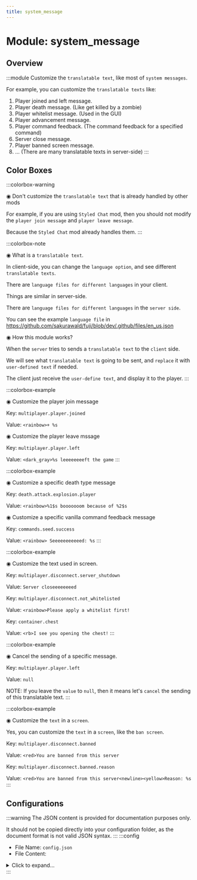```yaml
---
title: system_message
---
```



# Module: system_message

## Overview
:::module
Customize the `translatable text`, like most of `system messages`.

For example, you can customize the `translatable texts` like:
1. Player joined and left message.
2. Player death message. (Like get killed by a zombie)
3. Player whitelist message. (Used in the GUI)
4. Player advancement message.
5. Player command feedback. (The command feedback for a specified command)
6. Server close message.
7. Player banned screen message.
8. ... (There are many translatable texts in server-side)
:::
## Color Boxes

:::colorbox-warning

◉ Don't customize the `translatable text` that is already handled by other mods

For example, if you are using `Styled Chat` mod, then you should not modify the `player join message` and `player leave message`.

Because the `Styled Chat` mod already handles them.
:::

:::colorbox-note

◉ What is a `translatable text`.

In client-side, you can change the `language option`, and see different `translatable texts`.

There are `language files for different languages` in your client.

Things are similar in server-side.

There are `language files for different languages` in the `server side`.



You can see the example `language file` in https://github.com/sakurawald/fuji/blob/dev/.github/files/en_us.json



◉ How this module works?

When the `server` tries to sends a `translatable text` to the `client` side.

We will see what `translatable text` is going to be sent, and `replace` it with `user-defined text` if needed.

The client just receive the `user-define text`, and display it to the player.
:::

:::colorbox-example

◉ Customize the player join message

Key: `multiplayer.player.joined`

Value: `<rainbow>+ %s`



◉ Customize the player leave mssage

Key: `multiplayer.player.left`

Value: `<dark_gray>%s leeeeeeeeft the game`
:::

:::colorbox-example

◉ Customize a specific death type message

Key: `death.attack.explosion.player`

Value: `<rainbow>%1$s booooooom because of %2$s`



◉ Customize a specific vanilla command feedback message

Key: `commands.seed.success`

Value: `<rainbow> Seeeeeeeeeeed: %s`
:::

:::colorbox-example

◉ Customize the text used in screen.

Key: `multiplayer.disconnect.server_shutdown`

Value: `Server closeeeeeeeed`



Key: `multiplayer.disconnect.not_whitelisted`

Value: `<rainbow>Please apply a whitelist first!`



Key: `container.chest`

Value: `<rb>I see you opening the chest!`
:::

:::colorbox-example

◉ Cancel the sending of a specific message.

Key: `multiplayer.player.left`

Value: `null`



NOTE: If you leave the `value` to `null`, then it means let's `cancel` the sending of this translatable text.
:::

:::colorbox-example

◉ Customize the `text` in a `screen`.

Yes, you can customize the `text` in a `screen`, like the `ban screen`.

Key: `multiplayer.disconnect.banned`

Value: `<red>You are banned from this server`



Key: `multiplayer.disconnect.banned.reason`

Value: `<red>You are banned from this server<newline><yellow>Reason: %s`
:::

## Configurations
:::warning
The JSON content is provided for documentation purposes only.

It should not be copied directly into your configuration folder, as the document format is not valid JSON syntax.
:::
:::config
- File Name: `config.json`
- File Content: 
<details>

<summary>Click to expand...</summary>

```json showLineNumbers title="config/fuji/modules/system_message/config.json"
{
  "rules": [
    {
      "enable": false,
      "document": "Modify the style of player joined text.",
      "is_screen_text": false,
      "translatable_text_key": "multiplayer.player.joined",
      "translatable_text_value": "<green>[+] Player %s joined the server."
    },
    {
      "enable": false,
      "document": "Cancel the sending of player left text.",
      "is_screen_text": false,
      "translatable_text_key": "multiplayer.player.left",
      "translatable_text_value": null
    },
    {
      "enable": false,
      "document": "Modify the player death message.",
      "is_screen_text": false,
      "translatable_text_key": "death.attack.explosion.player",
      "translatable_text_value": "<rainbow>%1$s booooooom because of %2$s"
    },
    {
      "enable": false,
      "document": "Modify the player death message.",
      "is_screen_text": false,
      "translatable_text_key": "death.attack.fall",
      "translatable_text_value": "<rb>%1$s hit the ground too hard"
    },
    {
      "enable": false,
      "document": "Modify the player death message.",
      "is_screen_text": false,
      "translatable_text_key": "death.fell.accident.generic",
      "translatable_text_value": "<rb>%1$s fell from a high place"
    },
    {
      "enable": true,
      "document": "Modify the style of `/seed` command feedback.",
      "is_screen_text": false,
      "translatable_text_key": "commands.seed.success",
      "translatable_text_value": "<rainbow>Seeeeeeeeeeed: %s"
    },
    {
      "enable": false,
      "document": "Modify the text displaying in the whitelist screen.",
      "is_screen_text": true,
      "translatable_text_key": "multiplayer.disconnect.not_whitelisted",
      "translatable_text_value": "<rainbow>Please apply a whitelist first!"
    },
    {
      "enable": false,
      "document": "Modify the text displaying in the ban screen.",
      "is_screen_text": true,
      "translatable_text_key": "multiplayer.disconnect.banned",
      "translatable_text_value": "<red><b><i>You are banned from this server"
    },
    {
      "enable": false,
      "document": "Modify the text displaying in the ban screen.",
      "is_screen_text": true,
      "translatable_text_key": "multiplayer.disconnect.banned.reason",
      "translatable_text_value": "<red><b><i>You are banned from this server<newline><yellow>Reason: %s"
    },
    {
      "enable": false,
      "document": "Modify the text displaying in chest screen.",
      "is_screen_text": true,
      "translatable_text_key": "container.chest",
      "translatable_text_value": "<rb>I see you opening the chest!"
    }
  ]
}
```
</details>
:::

